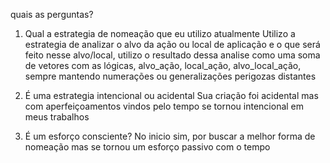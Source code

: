 quais as perguntas?
1. Qual  a estrategia de nomeação que eu utilizo atualmente
	Utilizo a estrategia de analizar o alvo da ação ou local de aplicação e o que será feito nesse alvo/local, utilizo o resultado dessa analise como uma soma de vetores com as lógicas, alvo_ação, local_ação, alvo_local_ação, sempre mantendo numerações ou generalizações perigozas distantes

2. É uma estrategia intencional ou acidental
	Sua criação foi acidental mas com aperfeiçoamentos vindos pelo tempo se tornou intencional em meus trabalhos

3. É um esforço consciente?
	No inicio sim, por buscar a melhor forma de nomeação mas se tornou um esforço passivo com o tempo
